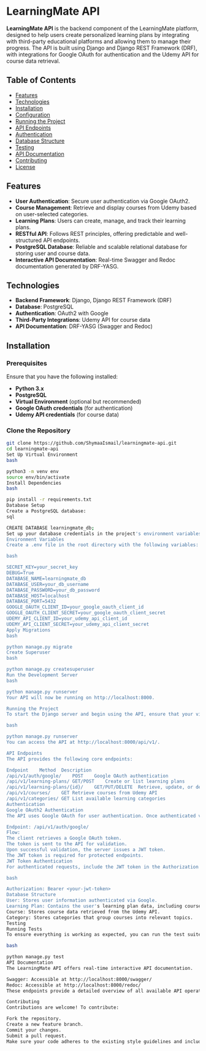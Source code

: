 # **LearningMate API**

**LearningMate API** is the backend component of the LearningMate platform, designed to help users create personalized learning plans by integrating with third-party educational platforms and allowing them to manage their progress. The API is built using Django and Django REST Framework (DRF), with integrations for Google OAuth for authentication and the Udemy API for course data retrieval.

## **Table of Contents**
- [Features](#features)
- [Technologies](#technologies)
- [Installation](#installation)
- [Configuration](#configuration)
- [Running the Project](#running-the-project)
- [API Endpoints](#api-endpoints)
- [Authentication](#authentication)
- [Database Structure](#database-structure)
- [Testing](#testing)
- [API Documentation](#api-documentation)
- [Contributing](#contributing)
- [License](#license)

## **Features**

- **User Authentication**: Secure user authentication via Google OAuth2.
- **Course Management**: Retrieve and display courses from Udemy based on user-selected categories.
- **Learning Plans**: Users can create, manage, and track their learning plans.
- **RESTful API**: Follows REST principles, offering predictable and well-structured API endpoints.
- **PostgreSQL Database**: Reliable and scalable relational database for storing user and course data.
- **Interactive API Documentation**: Real-time Swagger and Redoc documentation generated by DRF-YASG.

## **Technologies**

- **Backend Framework**: Django, Django REST Framework (DRF)
- **Database**: PostgreSQL
- **Authentication**: OAuth2 with Google
- **Third-Party Integrations**: Udemy API for course data
- **API Documentation**: DRF-YASG (Swagger and Redoc)

## **Installation**

### **Prerequisites**

Ensure that you have the following installed:

- **Python 3.x**
- **PostgreSQL**
- **Virtual Environment** (optional but recommended)
- **Google OAuth credentials** (for authentication)
- **Udemy API credentials** (for course data)

### **Clone the Repository**

```bash
git clone https://github.com/ShymaaIsmail/learningmate-api.git
cd learningmate-api
Set Up Virtual Environment
bash

python3 -m venv env
source env/bin/activate
Install Dependencies
bash

pip install -r requirements.txt
Database Setup
Create a PostgreSQL database:
sql

CREATE DATABASE learningmate_db;
Set up your database credentials in the project's environment variables.
Environment Variables
Create a .env file in the root directory with the following variables:

bash

SECRET_KEY=your_secret_key
DEBUG=True
DATABASE_NAME=learningmate_db
DATABASE_USER=your_db_username
DATABASE_PASSWORD=your_db_password
DATABASE_HOST=localhost
DATABASE_PORT=5432
GOOGLE_OAUTH_CLIENT_ID=your_google_oauth_client_id
GOOGLE_OAUTH_CLIENT_SECRET=your_google_oauth_client_secret
UDEMY_API_CLIENT_ID=your_udemy_api_client_id
UDEMY_API_CLIENT_SECRET=your_udemy_api_client_secret
Apply Migrations
bash

python manage.py migrate
Create Superuser
bash

python manage.py createsuperuser
Run the Development Server
bash

python manage.py runserver
Your API will now be running on http://localhost:8000.

Running the Project
To start the Django server and begin using the API, ensure that your virtual environment is activated and run:

bash

python manage.py runserver
You can access the API at http://localhost:8000/api/v1/.

API Endpoints
The API provides the following core endpoints:

Endpoint	Method	Description
/api/v1/auth/google/	POST	Google OAuth authentication
/api/v1/learning-plans/	GET/POST	Create or list learning plans
/api/v1/learning-plans/{id}/	GET/PUT/DELETE	Retrieve, update, or delete a learning plan
/api/v1/courses/	GET	Retrieve courses from Udemy API
/api/v1/categories/	GET	List available learning categories
Authentication
Google OAuth2 Authentication
The API uses Google OAuth for user authentication. Once authenticated via Google, a valid JWT token is issued, which is used for subsequent API requests.

Endpoint: /api/v1/auth/google/
Flow:
The client retrieves a Google OAuth token.
The token is sent to the API for validation.
Upon successful validation, the server issues a JWT token.
The JWT token is required for protected endpoints.
JWT Token Authentication
For authenticated requests, include the JWT token in the Authorization header:

bash

Authorization: Bearer <your-jwt-token>
Database Structure
User: Stores user information authenticated via Google.
Learning Plan: Contains the user's learning plan data, including course references and timelines.
Course: Stores course data retrieved from the Udemy API.
Category: Stores categories that group courses into relevant topics.
Testing
Running Tests
To ensure everything is working as expected, you can run the test suite with:

bash

python manage.py test
API Documentation
The LearningMate API offers real-time interactive API documentation.

Swagger: Accessible at http://localhost:8000/swagger/
Redoc: Accessible at http://localhost:8000/redoc/
These endpoints provide a detailed overview of all available API operations and allow for testing directly through the browser.

Contributing
Contributions are welcome! To contribute:

Fork the repository.
Create a new feature branch.
Commit your changes.
Submit a pull request.
Make sure your code adheres to the existing style guidelines and includes relevant test coverage.
